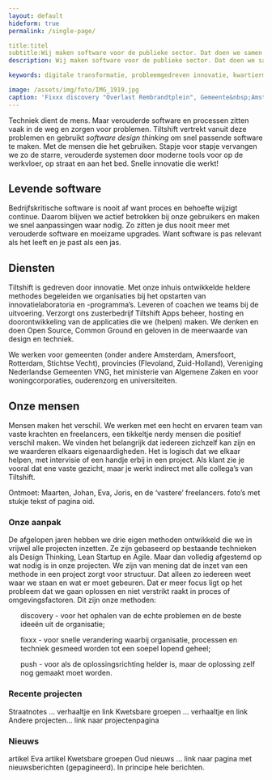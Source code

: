 ```yaml
---
layout: default
hideform: true
permalink: /single-page/

title:titel
subtitle:Wij maken software voor de publieke sector. Dat doen we samen met de mensen die onze software gebruiken.
description: Wij maken software voor de publieke sector. Dat doen we samen met de mensen die onze software gebruiken.

keywords: digitale transformatie, probleemgedreven innovatie, kwartiermaker, human centered design, software design thinking, service design, lean startup, lean ux, agile development, xp, scrum, labs, apps, projecten, advies, consultancy, overheid, overheden, publieke sector, mens centraal, common ground, open source, creative commons, creative thinking, open collaboration, Fixxx, Push

image: /assets/img/foto/IMG_1919.jpg
caption: 'Fixxx discovery "Overlast Rembrandtplein", Gemeente&nbsp;Amsterdam'
---
```

<a name="Wat we doen"/>
Techniek dient de mens. Maar verouderde software en processen zitten vaak in de weg en zorgen voor problemen. Tiltshift vertrekt vanuit deze problemen en gebruikt <i>software design thinking</i> om snel passende software te maken. Met de mensen die het gebruiken. Stapje voor stapje vervangen we zo de starre, verouderde systemen door moderne tools voor op de werkvloer, op straat en aan het bed. Snelle innovatie die werkt!

## Levende software
Bedrijfskritische software is nooit af want proces en behoefte wijzigt continue. Daarom blijven we actief betrokken bij onze gebruikers en maken we snel aanpassingen waar nodig. Zo zitten je dus nooit meer met verouderde software en moeizame upgrades. Want software is pas relevant als het leeft en je past als een jas.

## Diensten
Tiltshift is gedreven door innovatie. Met onze inhuis ontwikkelde heldere methodes begeleiden we organisaties bij het opstarten van innovatielaboratoria en -programma’s. Leveren of coachen we teams bij de uitvoering. Verzorgt ons zusterbedrijf Tiltshift Apps beheer, hosting en doorontwikkeling van de applicaties die we (helpen) maken. We denken en doen Open Source, Common Ground en geloven in de meerwaarde van design en techniek. 

We werken voor gemeenten (onder andere Amsterdam, Amersfoort, Rotterdam, Stichtse Vecht), provincies (Flevoland, Zuid-Holland), Vereniging Nederlandse Gemeenten VNG, het ministerie van Algemene Zaken en voor woningcorporaties, ouderenzorg en universiteiten. 

## Onze mensen
Mensen maken het verschil. We werken met een hecht en ervaren team van vaste krachten en freelancers, een tikkeltje nerdy mensen die positief verschil maken. We vinden het belangrijk dat iedereen zichzelf kan zijn en we waarderen elkaars eigenaardigheden. Het is logisch dat we elkaar helpen, met intervisie of een handje erbij in een project. Als klant zie je vooral dat ene vaste gezicht, maar je werkt indirect met alle collega’s van Tiltshift. 

Ontmoet: Maarten, Johan, Eva, Joris, en de ‘vastere’ freelancers. foto’s met stukje tekst of pagina oid. 

### Onze aanpak
De afgelopen jaren hebben we drie eigen methoden ontwikkeld die we in vrijwel alle projecten inzetten. Ze zijn gebaseerd op bestaande technieken als Design Thinking, Lean Startup en Agile. Maar dan volledig afgestemd op wat nodig is in onze projecten. We zijn van mening dat de inzet van een methode in een project zorgt voor structuur. Dat alleen zo iedereen weet waar we staan en wat er moet gebeuren. Dat er meer focus ligt op het probleem dat we gaan oplossen en niet verstrikt raakt in proces of omgevingsfactoren. Dit zijn onze methoden:
<ul>discovery - voor het ophalen van de echte problemen en de beste ideeën uit de organisatie;</ul>
<ul>fixxx - voor snelle verandering waarbij organisatie, processen en techniek gesmeed worden tot een soepel lopend geheel;</ul>
<ul>push - voor als de oplossingsrichting helder is, maar de oplossing zelf nog gemaakt moet worden.</ul>

### Recente projecten
Straatnotes … verhaaltje en link
Kwetsbare groepen … verhaaltje en link
Andere projecten… link naar projectenpagina

### Nieuws
artikel Eva
artikel Kwetsbare groepen
Oud nieuws … link naar pagina met nieuwsberichten (gepagineerd). In principe hele berichten. 

<a name="projecten"/>

